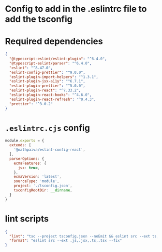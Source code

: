 # Config to add in the .eslintrc file to add the tsconfig

# Required dependencies

```json
{
  "@typescript-eslint/eslint-plugin": "^6.4.0",
  "@typescript-eslint/parser": "^6.4.0",
  "eslint": "^8.47.0",
  "eslint-config-prettier": "^9.0.0",
  "eslint-plugin-import-helpers": "^1.3.1",
  "eslint-plugin-jsx-a11y": "^6.7.1",
  "eslint-plugin-prettier": "^5.0.0",
  "eslint-plugin-react": "^7.33.2",
  "eslint-plugin-react-hooks": "^4.6.0",
  "eslint-plugin-react-refresh": "^0.4.3",
  "prettier": "^3.0.2"
}
```

# `.eslintrc.cjs` config

```cjs
module.exports = {
  extends: [
    '@nathpaiva/eslint-config-react',
  ],
  parserOptions: {
    ecmaFeatures: {
      jsx: true,
    },
    ecmaVersion: 'latest',
    sourceType: 'module',
    project: './tsconfig.json',
    tsconfigRootDir: __dirname,
  }
}
```

# lint scripts

```json
{
  "lint": "tsc --project tsconfig.json --noEmit && eslint src --ext ts,tsx",
  "format": "eslint src --ext .js,.jsx,.ts,.tsx --fix"
}
```

